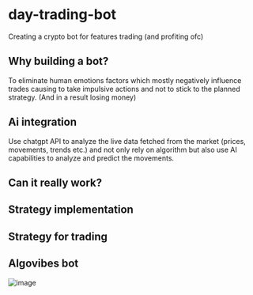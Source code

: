 

# day-trading-bot
Creating a crypto bot for features trading (and profiting ofc)

## Why building a bot?
To eliminate human emotions factors which mostly negatively influence trades causing to take impulsive actions and not to stick to the planned strategy.
(And in a result losing money)

## Ai integration
Use chatgpt API to analyze the live data fetched from the market (prices, movements, trends etc.) and not only rely on algorithm but also use AI capabilities to analyze and predict the movements.

## Can it really work?

## Strategy implementation

## Strategy for trading

## Algovibes bot
![image](https://github.com/user-attachments/assets/4ee7a8ed-f657-4cf7-ad8c-8a71804ccc1d)


